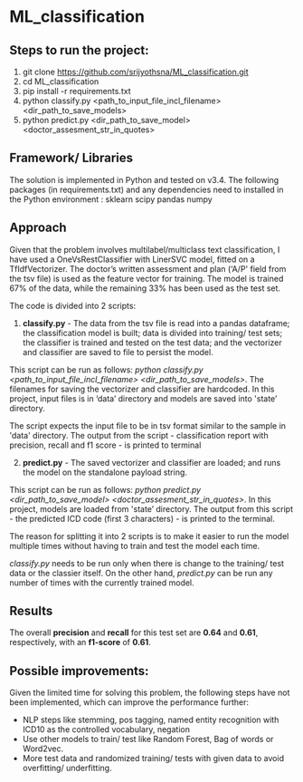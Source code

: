 # ML_classification

## Steps to run the project:
1. git clone https://github.com/srijyothsna/ML_classification.git
2. cd ML_classification
3. pip install -r requirements.txt
4. python classify.py <path_to_input_file_incl_filename> <dir_path_to_save_models>
5. python predict.py <dir_path_to_save_model> <doctor_assesment_str_in_quotes>

## Framework/ Libraries
The solution is implemented in Python and tested on v3.4. The following packages (in requirements.txt) and any dependencies need to installed in the Python environment :
sklearn
scipy
pandas
numpy

## Approach
Given that the problem involves multilabel/multiclass text classification, I have used a OneVsRestClassifier with LinerSVC model, fitted on a TfIdfVectorizer. The doctor’s written assessment and plan (‘A/P'  field from the tsv file) is used as the feature vector for training. The model is trained 67% of the data, while the remaining 33% has been used as the test set.

The code is divided into 2 scripts:
1. **classify.py** - The data from the tsv file is read into a pandas dataframe; the classification model is built; data is divided into training/ test sets; the classifier is trained and tested on the test data; and the vectorizer and classifier are saved to file to persist the model.

This script can be run as follows: *python classify.py <path_to_input_file_incl_filename> <dir_path_to_save_models>*. The filenames for saving the vectorizer and classifier are hardcoded.
In this project, input files is in ‘data’ directory and models are saved into 'state’ directory.

The script expects the input file to be in tsv format similar to the sample in 'data' directory. The output from the script - classification report with precision, recall and f1 score - is printed to terminal

2. **predict.py** - The saved vectorizer and classifier are loaded; and runs the model on the standalone payload string.

This script can be run as follows: *python predict.py <dir_path_to_save_model> <doctor_assesment_str_in_quotes>*. 
In this project, models are loaded from 'state’ directory.
The output from this script - the predicted ICD code (first 3 characters) - is printed to the terminal.

The reason for splitting it into 2 scripts is to make it easier to run the model multiple times without having to train and test the model each time.

*classify.py* needs to be run only when there is change to the training/ test data or the classier itself. On the other hand, *predict.py* can be run any number of times with the currently trained model.

## Results
The overall **precision** and **recall** for this test set are **0.64** and **0.61**, respectively, with an **f1-score** of **0.61**.


## Possible improvements:
Given the limited time for solving this problem, the following steps have not been implemented, which can improve the performance further:
- NLP steps like stemming, pos tagging, named entity recognition with ICD10 as the controlled vocabulary, negation
- Use other models to train/ test like Random Forest, Bag of words or Word2vec.
- More test data and randomized training/ tests with given data to avoid overfitting/ underfitting.
